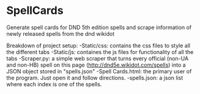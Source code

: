 # SpellCards
Generate spell cards for DND 5th edition spells and scrape information of newly released spells from the dnd wikidot

Breakdown of project setup:
-Static/css: contains the css files to style all the different tabs
-Static/js: containes the js files for functionality of all the tabs
-Scraper.py: a simple web scraper that turns every official (non-UA and non-HB) spell on this page (http://dnd5e.wikidot.com/spells) into a JSON object stored in "spells.json"
-Spell Cards.html: the primary user of the program. Just open it and follow directions.
-spells.json: a json list where each index is one of the spells.
